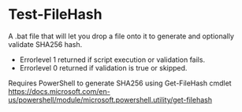 # Test-FileHash
A .bat file that will let you drop a file onto it to generate and optionally validate SHA256 hash.
- Errorlevel 1 returned if script execution or validation fails.
- Errorlevel 0 returned if validation is true or skipped.

Requires PowerShell to generate SHA256 using Get-FileHash cmdlet
https://docs.microsoft.com/en-us/powershell/module/microsoft.powershell.utility/get-filehash
